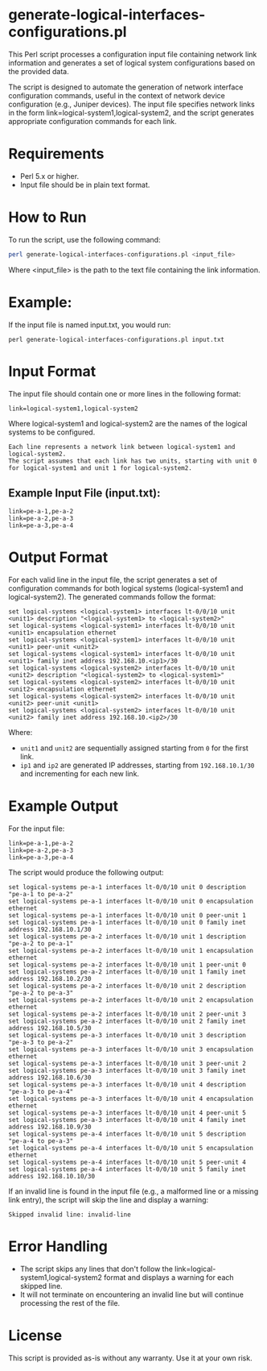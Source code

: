 # generate-logical-interfaces-configurations.pl

This Perl script processes a configuration input file containing network link information and generates a set of logical system configurations based on the provided data.

The script is designed to automate the generation of network interface configuration commands, useful in the context of network device configuration (e.g., Juniper devices). The input file specifies network links in the form link=logical-system1,logical-system2, and the script generates appropriate configuration commands for each link.
# Requirements

- Perl 5.x or higher.
- Input file should be in plain text format.

# How to Run

To run the script, use the following command:

```bash
perl generate-logical-interfaces-configurations.pl <input_file>
```

Where <input_file> is the path to the text file containing the link information.

# Example:

If the input file is named input.txt, you would run:

```
perl generate-logical-interfaces-configurations.pl input.txt
```

# Input Format

The input file should contain one or more lines in the following format:

```input.txt
link=logical-system1,logical-system2
```

Where logical-system1 and logical-system2 are the names of the logical systems to be configured.

    Each line represents a network link between logical-system1 and logical-system2.
    The script assumes that each link has two units, starting with unit 0 for logical-system1 and unit 1 for logical-system2.

## Example Input File (input.txt):

```
link=pe-a-1,pe-a-2
link=pe-a-2,pe-a-3
link=pe-a-3,pe-a-4
```

# Output Format

For each valid line in the input file, the script generates a set of configuration commands for both logical systems (logical-system1 and logical-system2). The generated commands follow the format:

```
set logical-systems <logical-system1> interfaces lt-0/0/10 unit <unit1> description "<logical-system1> to <logical-system2>"
set logical-systems <logical-system1> interfaces lt-0/0/10 unit <unit1> encapsulation ethernet
set logical-systems <logical-system1> interfaces lt-0/0/10 unit <unit1> peer-unit <unit2>
set logical-systems <logical-system1> interfaces lt-0/0/10 unit <unit1> family inet address 192.168.10.<ip1>/30
set logical-systems <logical-system2> interfaces lt-0/0/10 unit <unit2> description "<logical-system2> to <logical-system1>"
set logical-systems <logical-system2> interfaces lt-0/0/10 unit <unit2> encapsulation ethernet
set logical-systems <logical-system2> interfaces lt-0/0/10 unit <unit2> peer-unit <unit1>
set logical-systems <logical-system2> interfaces lt-0/0/10 unit <unit2> family inet address 192.168.10.<ip2>/30
```

Where:

- `unit1` and `unit2` are sequentially assigned starting from `0` for the first link.
- `ip1` and `ip2` are generated IP addresses, starting from `192.168.10.1/30` and incrementing for each new link.

# Example Output

For the input file:

```
link=pe-a-1,pe-a-2
link=pe-a-2,pe-a-3
link=pe-a-3,pe-a-4
```

The script would produce the following output:

```
set logical-systems pe-a-1 interfaces lt-0/0/10 unit 0 description "pe-a-1 to pe-a-2"
set logical-systems pe-a-1 interfaces lt-0/0/10 unit 0 encapsulation ethernet
set logical-systems pe-a-1 interfaces lt-0/0/10 unit 0 peer-unit 1
set logical-systems pe-a-1 interfaces lt-0/0/10 unit 0 family inet address 192.168.10.1/30
set logical-systems pe-a-2 interfaces lt-0/0/10 unit 1 description "pe-a-2 to pe-a-1"
set logical-systems pe-a-2 interfaces lt-0/0/10 unit 1 encapsulation ethernet
set logical-systems pe-a-2 interfaces lt-0/0/10 unit 1 peer-unit 0
set logical-systems pe-a-2 interfaces lt-0/0/10 unit 1 family inet address 192.168.10.2/30
set logical-systems pe-a-2 interfaces lt-0/0/10 unit 2 description "pe-a-2 to pe-a-3"
set logical-systems pe-a-2 interfaces lt-0/0/10 unit 2 encapsulation ethernet
set logical-systems pe-a-2 interfaces lt-0/0/10 unit 2 peer-unit 3
set logical-systems pe-a-2 interfaces lt-0/0/10 unit 2 family inet address 192.168.10.5/30
set logical-systems pe-a-3 interfaces lt-0/0/10 unit 3 description "pe-a-3 to pe-a-2"
set logical-systems pe-a-3 interfaces lt-0/0/10 unit 3 encapsulation ethernet
set logical-systems pe-a-3 interfaces lt-0/0/10 unit 3 peer-unit 2
set logical-systems pe-a-3 interfaces lt-0/0/10 unit 3 family inet address 192.168.10.6/30
set logical-systems pe-a-3 interfaces lt-0/0/10 unit 4 description "pe-a-3 to pe-a-4"
set logical-systems pe-a-3 interfaces lt-0/0/10 unit 4 encapsulation ethernet
set logical-systems pe-a-3 interfaces lt-0/0/10 unit 4 peer-unit 5
set logical-systems pe-a-3 interfaces lt-0/0/10 unit 4 family inet address 192.168.10.9/30
set logical-systems pe-a-4 interfaces lt-0/0/10 unit 5 description "pe-a-4 to pe-a-3"
set logical-systems pe-a-4 interfaces lt-0/0/10 unit 5 encapsulation ethernet
set logical-systems pe-a-4 interfaces lt-0/0/10 unit 5 peer-unit 4
set logical-systems pe-a-4 interfaces lt-0/0/10 unit 5 family inet address 192.168.10.10/30
```

If an invalid line is found in the input file (e.g., a malformed line or a missing link entry), the script will skip the line and display a warning:

```
Skipped invalid line: invalid-line
```

# Error Handling

- The script skips any lines that don't follow the link=logical-system1,logical-system2 format and displays a warning for each skipped line.
- It will not terminate on encountering an invalid line but will continue processing the rest of the file.

# License

This script is provided as-is without any warranty. Use it at your own risk.
